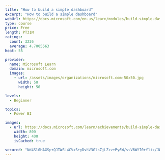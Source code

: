 ```yaml
---
title: "How to build a simple dashboard"
excerpt: "How to build a simple dashboard"
webUrl: https://docs.microsoft.com/en-us/learn/modules/build-simple-dashboard/
type: course
price: Free
length: PT31M
ratings:
  count: 3236
  average: 4.7005563
heat: 55

provider:
  name: Microsoft Learn
  domain: microsoft.com
  images:
    - url: /assets/images/organizations/microsoft.com-50x50.jpg
      width: 50
      height: 50

levels:
  - Beginner

topics:
  - Power BI

images:
  - url: https://docs.microsoft.com/learn/achievements/build-simple-dashboard-social.png
    width: 800
    height: 400
    isCached: true

secured: "Nd4Sl0HAGSp+QJTWSL4CVxS+yDvhV3GlsZjLZzz+Py6W/ssV6WYI0+Y1iz/JWNqjcffJSu+mnO7OBFesqyvYk3jRVZlPKz4FTdrg6D9F/co2bTERa3+RTZQOowwB/knuLgj3aP6bpD5u6hWg4sCWVKTvs7rwmoY7Y26e+wVMBQfl6udqdkrvcoNKFNX/4npITBki9QzH3wuwO5AoaqWNsnnnvkXEzTtm3nuXntpvXh1KjjLwOfCgC8hNg4i49HjZ91E3oEIfXwv0TVMOSCJjtppc4ynjf5qQnP3BVJgheBVbARR3DSxO6DXN7/H+qF3TRU4xROqRqfrj4wTCa+CR34wgYq0bKVM/KjIiWvVe/t19E73I2qJ4Y+jqW607kqLLbEWUQzyRIVSraHLQpwIyu/bFu0DOFQIveF/o1GeTm0g=;uZfQEmH9tXOQnJzZC10+Rw=="
---
```


